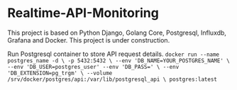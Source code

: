 # Realtime-API-Monitoring

This project is based on Python Django, Golang Core, Postgresql, Influxdb, Grafana and Docker. 
This project is under construction.

Run Postgresql container to store API request details.
` docker run --name postgres_name -d \
    -p 5432:5432 \
    --env 'DB_NAME=YOUR_POSTGRES_NAME' \
    --env 'DB_USER=postgres_user' --env 'DB_PASS=' \
    --env 'DB_EXTENSION=pg_trgm' \
    --volume /srv/docker/postgres/api:/var/lib/postgresql_api \
    postgres:latest `
